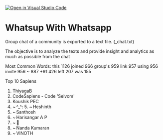 [![Open in Visual Studio Code](https://classroom.github.com/assets/open-in-vscode-718a45dd9cf7e7f842a935f5ebbe5719a5e09af4491e668f4dbf3b35d5cca122.svg)](https://classroom.github.com/online_ide?assignment_repo_id=12156909&assignment_repo_type=AssignmentRepo)
# Whatsup With Whatsapp
Group chat of a community is exported to a text file.   (_chat.txt) 

The objective is to analyze the texts and provide insight and analytics as much as possible from the chat

Most Common Words:
this       1126
joined      966
group's     959
link        957
using       956
invite      956
~           887
‪+91        426
left        207
was         155

Top 10 Sapiens

1. ThiyagaB
2. CodeSapiens - Code 'Seivom'
3. Koushik PEC
4. ~ ^_^: 5. ~ Heshinth
6. ~ Santhosh
7. ~ Harisangar A P
8. ~ 👑
9. ~ Nanda Kumaran
10. ~ VINOTH